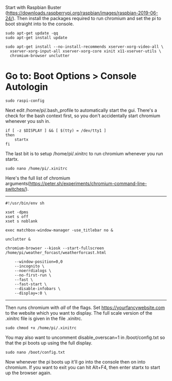 Start with Raspbian Buster (https://downloads.raspberrypi.org/raspbian/images/raspbian-2019-06-24/).
Then install the packages required to run chromium and set the pi to boot straight into to the console.

	sudo apt-get update -qq
	sudo apt-get install update

	sudo apt-get install --no-install-recommends xserver-xorg-video-all \
	  xserver-xorg-input-all xserver-xorg-core xinit x11-xserver-utils \
	  chromium-browser unclutter

# Go to: Boot Options > Console Autologin
	
	sudo raspi-config

Next edit /home/pi/.bash_profile to automatically start the gui. There's a check for the bash context first, so you don't accidentally start chromium whenever you ssh in.
	
 	if [ -z $DISPLAY ] && [ $(tty) = /dev/tty1 ]
	then
  		startx
	fi

The last bit is to setup /home/pi/.xinitrc to run chromium whenever you run startx.

	sudo nano /home/pi/.xinitrc

Here's the full list of chromium arguments(https://peter.sh/experiments/chromium-command-line-switches/).

----------------------------------------------------------------------------------
	#!/usr/bin/env sh

	xset -dpms
	xset s off
	xset s noblank

	exec matchbox-window-manager -use_titlebar no &

	unclutter &

	chromium-browser --kiosk --start-fullscreen /home/pi/weather_forcast/weatherforcast.html

		--window-position=0,0
		--incognito \
		--noerrdialogs \
		--no-first-run \
		--fast \
		--fast-start \
		--disable-infobars \
		--display=:0 \
-----------------------------------------------------------------------------------
Then runs chromium with *all* of the flags. Set https://yourfancywebsite.com to the website which you want to display.
The full scale version of the .xinitrc file is given in the file .xinitrc.

	sudo chmod +x /home/pi/.xinitrc



You may also want to uncomment disable_overscan=1 in /boot/config.txt so that the pi boots up using the full display.

	sudo nano /boot/config.txt

Now whenever the pi boots up it'll go into the console then on into chromium. If you want to exit you can hit Alt+F4, then enter startx to start up the browser again.

